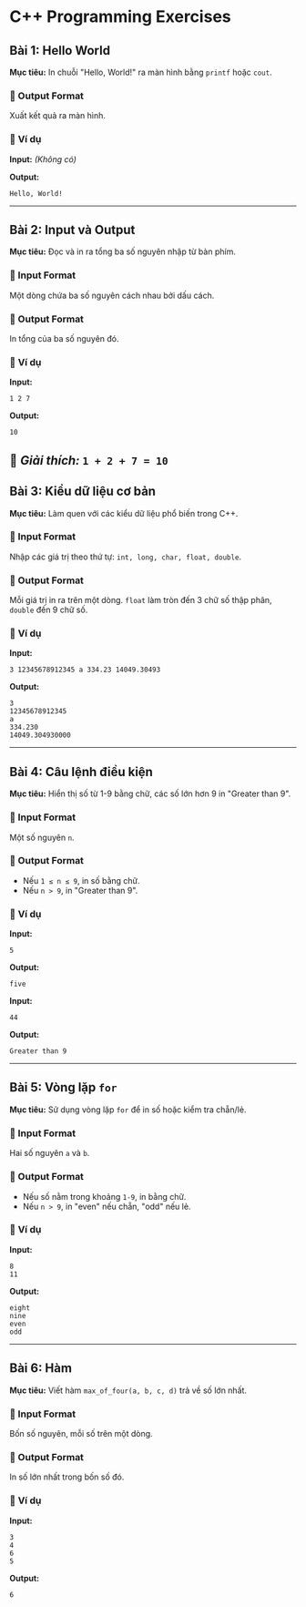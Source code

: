 # C++ Programming Exercises

## Bài 1: Hello World
**Mục tiêu:** In chuỗi "Hello, World!" ra màn hình bằng `printf` hoặc `cout`.

### 📌 Output Format
Xuất kết quả ra màn hình.

### 🔹 **Ví dụ**
**Input:** _(Không có)_

**Output:**
```
Hello, World!
```
---

## Bài 2: Input và Output
**Mục tiêu:** Đọc và in ra tổng ba số nguyên nhập từ bàn phím.

### 📌 Input Format
Một dòng chứa ba số nguyên cách nhau bởi dấu cách.

### 📌 Output Format
In tổng của ba số nguyên đó.

### 🔹 **Ví dụ**
**Input:**
```
1 2 7
```
**Output:**
```
10
```

📌 *Giải thích:* `1 + 2 + 7 = 10`
---

## Bài 3: Kiểu dữ liệu cơ bản
**Mục tiêu:** Làm quen với các kiểu dữ liệu phổ biến trong C++.

### 📌 Input Format
Nhập các giá trị theo thứ tự: `int, long, char, float, double`.

### 📌 Output Format
Mỗi giá trị in ra trên một dòng. `float` làm tròn đến 3 chữ số thập phân, `double` đến 9 chữ số.

### 🔹 **Ví dụ**
**Input:**
```
3 12345678912345 a 334.23 14049.30493
```
**Output:**
```
3
12345678912345
a
334.230
14049.304930000
```
---

## Bài 4: Câu lệnh điều kiện
**Mục tiêu:** Hiển thị số từ 1-9 bằng chữ, các số lớn hơn 9 in "Greater than 9".

### 📌 Input Format
Một số nguyên `n`.

### 📌 Output Format
- Nếu `1 ≤ n ≤ 9`, in số bằng chữ.
- Nếu `n > 9`, in "Greater than 9".

### 🔹 **Ví dụ**
**Input:**
```
5
```
**Output:**
```
five
```

**Input:**
```
44
```
**Output:**
```
Greater than 9
```
---

## Bài 5: Vòng lặp `for`
**Mục tiêu:** Sử dụng vòng lặp `for` để in số hoặc kiểm tra chẵn/lẻ.

### 📌 Input Format
Hai số nguyên `a` và `b`.

### 📌 Output Format
- Nếu số nằm trong khoảng `1-9`, in bằng chữ.
- Nếu `n > 9`, in "even" nếu chẵn, "odd" nếu lẻ.

### 🔹 **Ví dụ**
**Input:**
```
8
11
```
**Output:**
```
eight
nine
even
odd
```
---

## Bài 6: Hàm
**Mục tiêu:** Viết hàm `max_of_four(a, b, c, d)` trả về số lớn nhất.

### 📌 Input Format
Bốn số nguyên, mỗi số trên một dòng.

### 📌 Output Format
In số lớn nhất trong bốn số đó.

### 🔹 **Ví dụ**
**Input:**
```
3
4
6
5
```
**Output:**
```
6
```
